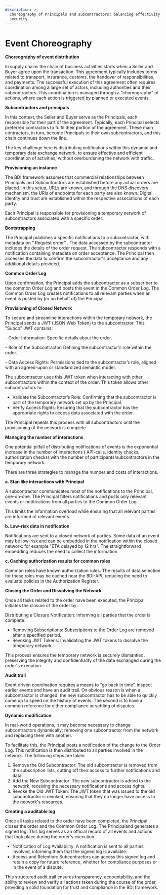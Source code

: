 ```yaml
---
description: >-
  Choreography of Principals and subcontractors: balancing effectivity with
  security.
---
```


# Event Choreography

**Choreography of event distribution**

&#x20;In supply chains the chain of business activities starts when a Seller and Buyer agree upon the transaction. This agreement typically includes terms related to transport, insurance, customs, the handover of responsibilities, and payments. The successful execution of this agreement often requires coordination among a large set of actors, including authorities and their subcontractors. This coordination is managed through a "choreography" of actions, where each action is triggered by planned or executed events.

&#x20;**Subcontractors and principals**

&#x20;In this context, the Seller and Buyer serve as the Principals, each responsible for their part of the agreement. Typically, each Principal selects preferred contractors to fulfil their portion of the agreement. These main contractors, in turn, become Principals to their own subcontractors, and this chain continues down the line.

&#x20;The key challenge here is distributing notifications within this dynamic and temporary data exchange network, to ensure effective and efficient coordination of activities, without overburdening the network with traffic.

&#x20;**Provisioning an instance**

&#x20;The BDI framework assumes that commercial relationships between Principals and Subcontractors are established before any actual orders are placed. In this setup, URLs are known, and through the DNS  discovery mechanism, the URIs of endpoints for each party are also known. Digital identity and trust are established within the respective associations of each party.

&#x20;Each Principal is responsible for provisioning a temporary network of subcontractors associated with a specific order.

&#x20;**Bootstrapping**

The Principal publishes a specific notifications to a subcontractor, with metadata on “ Request order” . The data accessed by the subcontractor includes the details of the order request. The subcontractor responds with a notification containing metadata on order acceptance. The Principal then accesses the data to confirm the subcontractor's acceptance and any additional details provided.

&#x20;**Common Order Log**

&#x20;Upon confirmation, the Principal adds the subcontractor as a subscriber to the common Order Log and posts this event in the Common Order Log. The Common Order Log creates notifications to all relevant parties when an event is posted by (or on behalf of) the Principal .

&#x20;**Provisioning of Closed Network**

&#x20;To secure and streamline interactions within the temporary network, the Principal sends a JWT (JSON Web Token) to the subcontractor. This "Subco" JWT contains:

\-          Order Information: Specific details about the order.

\-          Role of the Subcontractor: Defining the subcontractor's role within the order.

\-          Data Access Rights: Permissions tied to the subcontractor’s role, aligned with an agreed-upon or standardized semantic model.

The subcontractor uses this JWT token when interacting with other subcontractors within the context of the order. This token allows other subcontractors to:

* Validate the Subcontractor’s Role: Confirming that the subcontractor is part of the temporary network set up by the Principal.
* Verify Access Rights: Ensuring that the subcontractor has the appropriate rights to access data associated with the order.

&#x20;The Principal repeats this process with all subcontractors until the provisioning of the network is complete.

**Managing the number of interactions**

One potential pitfall of distributing notifications of events is the exponential increase in the number of interactions ( API-calls, identity checks, authorization checks) with the number of participants/subcontractors in the temporary network.

There are three strategies to manage the number and costs of interactions.

&#x20;            **a. Star-like interactions with Principal**

A subcontractor communicates most of the notifications to the Principal, one-on-one. The Principal filters notifications and posts only relevant events or notifications from all parties to the Common Order Log.

This limits the information overload while ensuring that all relevant parties are informed of relevant events.

&#x20;   **b. Low-risk data in notification**

Notifications are sent to a closed network of parties. Some data of an event may be low-risk and can be embedded in the notification within the closed network: for example "ETA delayed by 12 hrs". The straightforward embedding reduces the need to collect the information.

&#x20; **c.  Caching authorization results for common roles**

Common roles have known authorization rules. The results of data selection for these roles may be cached near the BDI-API, reducing the need to evaluate policies in the Authorization Register.



&#x20;**Closing the Order and Dissolving the Network**

Once all tasks related to the order have been executed, the Principal initiates the closure of the order by:

&#x20;Distributing a Closure Notification: Informing all parties that the order is complete.

* Removing Subscriptions: Subscriptions to the Order Log are removed after a specified period.
* Revoking JWT Tokens: Invalidating the JWT tokens to dissolve the temporary network.

This process ensures the temporary network is securely dismantled, preserving the integrity and confidentiality of the data exchanged during the order's execution.

&#x20;**Audit trail**

&#x20;Event driven coordination requires a means to “go back in time”, inspect earlier events and have an audit trail.  On obvious reason is when a subcontractor is changed: the new subcontractor has to be able to quickly come up to speed on the history of events. The second is to have a common reference for either compliance or settling of disputes.

&#x20;**Dynamic modification**

&#x20;In real-world operations, it may become necessary to change subcontractors dynamically; removing one subcontractor from the network and replacing them with another.

To facilitate this, the Principal posts a notification of the change to the Order Log. This notification is then distributed to all parties involved in the network. The following steps are taken:

1. Remove the Old Subcontractor: The old subcontractor is removed from the subscription lists, cutting off their access to further notifications and data.
2. Add the New Subcontractor: The new subcontractor is added to the network, receiving the necessary notifications and access rights.
3. Revoke the Old JWT Token: The JWT token that was issued to the old subcontractor is revoked, ensuring that they no longer have access to the network's resources.

&#x20;**Creating a auditable log**

&#x20;Once all tasks related to the order have been completed, the Principal closes the order  and the Common Order Log. The Principaland generates a signed log. This log serves as an official record of all events and actions that took place during the order's execution.

* Notification of Log Availability: A notification is sent to all parties involved, informing them that the signed log is available.
* Access and Retention: Subcontractors can access this signed log and retain a copy for future reference, whether for compliance purposes or in the event of a dispute.

&#x20;This structured audit trail ensures transparency, accountability, and the ability to review and verify all actions taken during the course of the order, providing a solid foundation for trust and compliance in the BDI framework.

&#x20;

&#x20;

